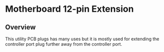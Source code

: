 # Motherboard 12-pin Extension

## Overview

This utility PCB plugs has many uses but it is mostly used for extending the controller port plug further away from the controller port. 
